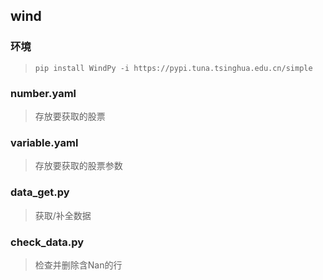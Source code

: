 ## wind
### 环境
>```
>pip install WindPy -i https://pypi.tuna.tsinghua.edu.cn/simple
>```
### number.yaml
>存放要获取的股票
### variable.yaml
>存放要获取的股票参数
### data_get.py
>获取/补全数据
### check_data.py
>检查并删除含Nan的行